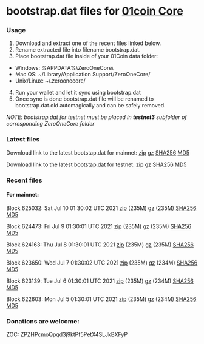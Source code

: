 # bootstrap.dat files for [01coin Core](https://01coin.io)

### Usage

1. Download and extract one of the recent files linked below.
2. Rename extracted file into filename bootstrap.dat.
3. Place bootstrap.dat file inside of your 01Coin data folder:
 - Windows: %APPDATA%\ZeroOneCore\
 - Mac OS: ~/Library/Application Support/ZeroOneCore/
 - Unix/Linux: ~/.zeroonecore/
4. Run your wallet and let it sync using bootstrap.dat
5. Once sync is done bootstrap.dat file will be renamed to bootstrap.dat.old automagically and can be safely removed.

_NOTE: bootstrap.dat for testnet must be placed in **testnet3** subfolder of corresponding ZeroOneCore folder_

### Latest files
Download link to the latest bootstap.dat for mainnet: [zip](https://files.01coin.io/mainnet/bootstrap.dat.zip) [gz](https://files.01coin.io/mainnet/bootstrap.dat.tar.gz) [SHA256](https://files.01coin.io/mainnet/sha256.txt) [MD5](https://files.01coin.io/mainnet/md5.txt)

Download link to the latest bootstap.dat for testnet: [zip](https://files.01coin.io/testnet/bootstrap.dat.zip) [gz](https://files.01coin.io/testnet/bootstrap.dat.tar.gz) [SHA256](https://files.01coin.io/testnet/sha256.txt) [MD5](https://files.01coin.io/testnet/md5.txt)

### Recent files

#### For mainnet:

Block 625032: Sat Jul 10 01:30:02 UTC 2021 [zip](https://files.01coin.io/mainnet/2021-07-10/bootstrap.dat.zip) (235M) [gz](https://files.01coin.io/mainnet/2021-07-10/bootstrap.dat.tar.gz) (235M) [SHA256](https://files.01coin.io/mainnet/2021-07-10/sha256.txt) [MD5](https://files.01coin.io/mainnet/2021-07-10/md5.txt)

Block 624473: Fri Jul  9 01:30:01 UTC 2021 [zip](https://files.01coin.io/mainnet/2021-07-09/bootstrap.dat.zip) (235M) [gz](https://files.01coin.io/mainnet/2021-07-09/bootstrap.dat.tar.gz) (235M) [SHA256](https://files.01coin.io/mainnet/2021-07-09/sha256.txt) [MD5](https://files.01coin.io/mainnet/2021-07-09/md5.txt)

Block 624163: Thu Jul  8 01:30:01 UTC 2021 [zip](https://files.01coin.io/mainnet/2021-07-08/bootstrap.dat.zip) (235M) [gz](https://files.01coin.io/mainnet/2021-07-08/bootstrap.dat.tar.gz) (235M) [SHA256](https://files.01coin.io/mainnet/2021-07-08/sha256.txt) [MD5](https://files.01coin.io/mainnet/2021-07-08/md5.txt)

Block 623650: Wed Jul  7 01:30:02 UTC 2021 [zip](https://files.01coin.io/mainnet/2021-07-07/bootstrap.dat.zip) (235M) [gz](https://files.01coin.io/mainnet/2021-07-07/bootstrap.dat.tar.gz) (234M) [SHA256](https://files.01coin.io/mainnet/2021-07-07/sha256.txt) [MD5](https://files.01coin.io/mainnet/2021-07-07/md5.txt)

Block 623139: Tue Jul  6 01:30:01 UTC 2021 [zip](https://files.01coin.io/mainnet/2021-07-06/bootstrap.dat.zip) (235M) [gz](https://files.01coin.io/mainnet/2021-07-06/bootstrap.dat.tar.gz) (234M) [SHA256](https://files.01coin.io/mainnet/2021-07-06/sha256.txt) [MD5](https://files.01coin.io/mainnet/2021-07-06/md5.txt)

Block 622603: Mon Jul  5 01:30:01 UTC 2021 [zip](https://files.01coin.io/mainnet/2021-07-05/bootstrap.dat.zip) (235M) [gz](https://files.01coin.io/mainnet/2021-07-05/bootstrap.dat.tar.gz) (234M) [SHA256](https://files.01coin.io/mainnet/2021-07-05/sha256.txt) [MD5](https://files.01coin.io/mainnet/2021-07-05/md5.txt)


### Donations are welcome:

ZOC: ZPZHPcmoQpqd3j9ktPf5PetX4SLJkBXFyP

